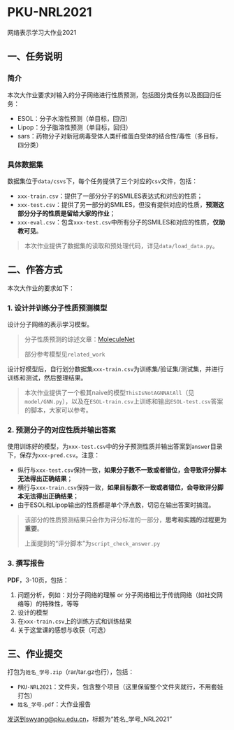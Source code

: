 # PKU-NRL2021
网络表示学习大作业2021

## 一、任务说明

### 简介

本次大作业要求对输入的分子网络进行性质预测，包括图分类任务以及图回归任务：

- ESOL：分子水溶性预测（单目标，回归）
- Lipop：分子脂溶性预测（单目标，回归）
- sars：药物分子对新冠病毒受体人类纤维蛋白受体的结合性/毒性（多目标，四分类）

### 具体数据集

数据集位于`data/csvs`下，每个任务提供了三个对应的`csv`文件，包括：

- `xxx-train.csv`：提供了一部分分子的SMILES表达式和对应的性质；
- `xxx-test.csv`：提供了另一部分的SMILES，但没有提供对应的性质，**预测这部分分子的性质是留给大家的作业**；
- `xxx-eval.csv`：包含`xxx-test.csv`中所有分子的SMILES和对应的性质，**仅助教可见**。

> 本次作业提供了数据集的读取和预处理代码，详见`data/load_data.py`。

## 二、作答方式

本次大作业的要求如下：

### 1. 设计并训练分子性质预测模型

设计分子网络的表示学习模型。

> 分子性质预测的综述文章：[MoleculeNet](https://pubs.rsc.org/en/content/articlelanding/2018/sc/c7sc02664a)
>
> 部分参考模型见`related_work`

设计好模型后，自行划分数据集`xxx-train.csv`为训练集/验证集/测试集，并进行训练和测试，然后整理结果。

> 本次作业提供了一个极其naive的模型`ThisIsNotAGNNAtAll`（见`model/GNN.py`），以及在`ESOL-train.csv`上训练和输出`ESOL-test.csv`答案的脚本，大家可以参考。

### 2. 预测分子的对应性质并输出答案

使用训练好的模型，为`xxx-test.csv`中的分子预测性质并输出答案到`answer`目录下，保存为`xxx-pred.csv`。注意：

- 纵行与`xxx-test.csv`保持一致，**如果分子数不一致或者错位，会导致评分脚本无法得出正确结果**；
- 横行与`xxx-train.csv`保持一致，**如果目标数不一致或者错位，会导致评分脚本无法得出正确结果**；
- 由于ESOL和Lipop输出的性质都是单个浮点数，切忌在输出答案时搞混。

> 该部分的性质预测结果只会作为评分标准的一部分，**思考和实践的过程更为重要**。
>
> 上面提到的“评分脚本”为`script_check_answer.py`

### 3. 撰写报告

**PDF**，3-10页，包括：

1. 问题分析，例如：对分子网络的理解 or 分子网络相比于传统网络（如社交网络等）的特殊性，等等
2. 设计的模型
3. 在`xxx-train.csv`上的训练方式和训练结果
4. 关于这堂课的感想与收获（可选）

## 三、作业提交

打包为`姓名_学号.zip`（rar/tar.gz也行），包括：

- `PKU-NRL2021`：文件夹，包含整个项目（这里保留整个文件夹就行，不用套娃打包）
- `姓名_学号.pdf`：大作业报告

发送到swyang@pku.edu.cn，标题为“姓名_学号_NRL2021”
